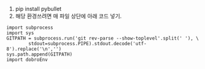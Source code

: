 1. pip install pybullet
2. 해당 환경쓰려면 매 파일 상단에 아래 코드 넣기.

```
import subprocess
import sys
GITPATH = subprocess.run('git rev-parse --show-toplevel'.split(' '), \
        stdout=subprocess.PIPE).stdout.decode('utf-8').replace('\n','')
sys.path.append(GITPATH)
import dobroEnv
```
